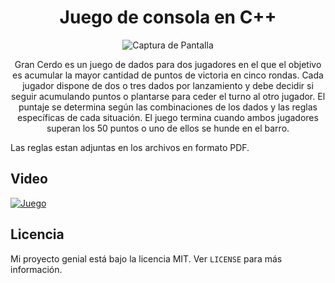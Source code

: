 <h1 align="center">Juego de consola en C++</h1>

<p align="center">
  <img src="imagen.png" alt="Captura de Pantalla">
</p>

<p align="center">
Gran Cerdo es un juego de dados para dos jugadores en el que el objetivo es acumular la mayor cantidad de puntos de victoria en cinco rondas. Cada jugador dispone de dos o tres dados por lanzamiento y debe decidir si seguir acumulando puntos o plantarse para ceder el turno al otro jugador. El puntaje se determina según las combinaciones de los dados y las reglas específicas de cada situación. El juego termina cuando ambos jugadores superan los 50 puntos o uno de ellos se hunde en el barro.
  
Las reglas estan adjuntas en los archivos en formato PDF.
</p>


## Video

[![Juego](https://img.youtube.com/vi/6Pb5VGrqCtw/1.jpg)](https://www.youtube.com/watch?v=6Pb5VGrqCtw)





## Licencia

Mi proyecto genial está bajo la licencia MIT. Ver `LICENSE` para más información.

